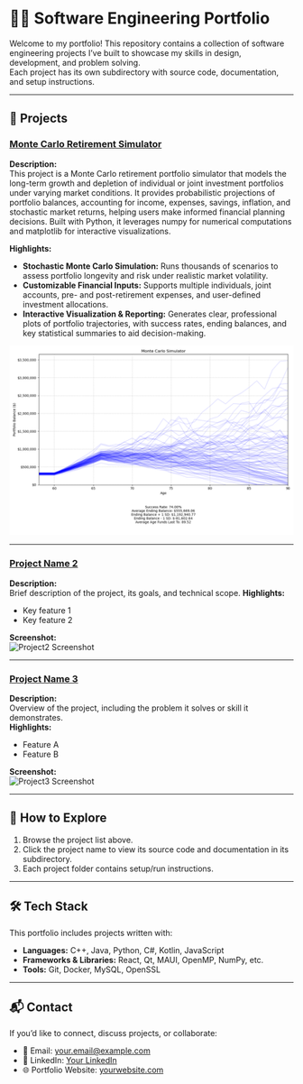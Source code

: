 # 🧑‍💻 Software Engineering Portfolio

Welcome to my portfolio! This repository contains a collection of software engineering projects I’ve built to showcase my skills in design, development, and problem solving.  
Each project has its own subdirectory with source code, documentation, and setup instructions.  

---

## 📂 Projects

### [Monte Carlo Retirement Simulator](./Retirement_Simulator)
**Description:**  
This project is a Monte Carlo retirement portfolio simulator that models the long-term growth and depletion of individual or joint investment portfolios under varying market conditions. It provides probabilistic projections of portfolio balances, accounting for income, expenses, savings, inflation, and stochastic market returns, helping users make informed financial planning decisions. Built with Python, it leverages numpy for numerical computations and matplotlib for interactive visualizations.

**Highlights:**  
- **Stochastic Monte Carlo Simulation:** Runs thousands of scenarios to assess portfolio longevity and risk under realistic market volatility.  
- **Customizable Financial Inputs:** Supports multiple individuals, joint accounts, pre- and post-retirement expenses, and user-defined investment allocations.  
- **Interactive Visualization & Reporting:** Generates clear, professional plots of portfolio trajectories, with success rates, ending balances, and key statistical summaries to aid decision-making.  

![Monte Carlo Simulation Screenshot](./Retirement_Simulator/screenshots/married.png)

---

### [Project Name 2](./Project2)
**Description:**  
Brief description of the project, its goals, and technical scope. 
**Highlights:**  
- Key feature 1  
- Key feature 2  

**Screenshot:**  
![Project2 Screenshot](./Project2/screenshot.png)

---

### [Project Name 3](./Project3)
**Description:**  
Overview of the project, including the problem it solves or skill it demonstrates.  
**Highlights:**  
- Feature A  
- Feature B  

**Screenshot:**  
![Project3 Screenshot](./Project3/screenshot.png)

---

## 🚀 How to Explore
1. Browse the project list above.  
2. Click the project name to view its source code and documentation in its subdirectory.  
3. Each project folder contains setup/run instructions.  

---

## 🛠️ Tech Stack
This portfolio includes projects written with:  
- **Languages:** C++, Java, Python, C#, Kotlin, JavaScript  
- **Frameworks & Libraries:** React, Qt, MAUI, OpenMP, NumPy, etc.  
- **Tools:** Git, Docker, MySQL, OpenSSL  

---

## 📬 Contact
If you’d like to connect, discuss projects, or collaborate:  
- 📧 Email: your.email@example.com  
- 💼 LinkedIn: [Your LinkedIn](https://linkedin.com/in/yourprofile)  
- 🌐 Portfolio Website: [yourwebsite.com](https://yourwebsite.com)  
